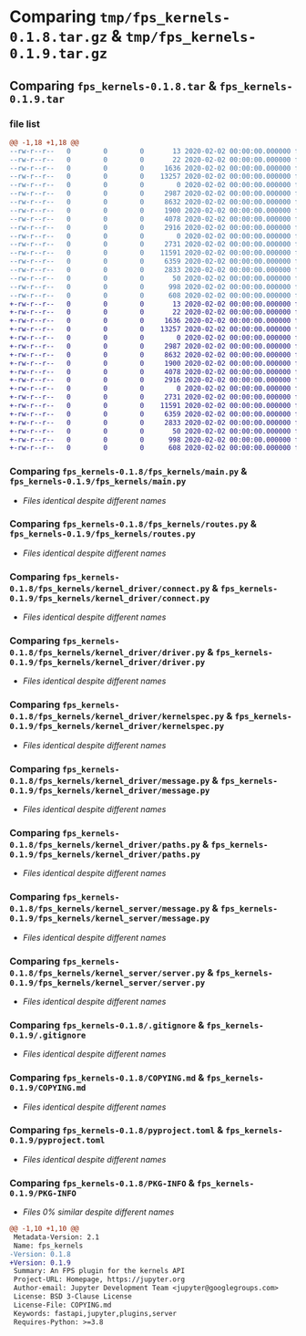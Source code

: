 # Comparing `tmp/fps_kernels-0.1.8.tar.gz` & `tmp/fps_kernels-0.1.9.tar.gz`

## Comparing `fps_kernels-0.1.8.tar` & `fps_kernels-0.1.9.tar`

### file list

```diff
@@ -1,18 +1,18 @@
--rw-r--r--   0        0        0       13 2020-02-02 00:00:00.000000 fps_kernels-0.1.8/MANIFEST.in
--rw-r--r--   0        0        0       22 2020-02-02 00:00:00.000000 fps_kernels-0.1.8/fps_kernels/__init__.py
--rw-r--r--   0        0        0     1636 2020-02-02 00:00:00.000000 fps_kernels-0.1.8/fps_kernels/main.py
--rw-r--r--   0        0        0    13257 2020-02-02 00:00:00.000000 fps_kernels-0.1.8/fps_kernels/routes.py
--rw-r--r--   0        0        0        0 2020-02-02 00:00:00.000000 fps_kernels-0.1.8/fps_kernels/kernel_driver/__init__.py
--rw-r--r--   0        0        0     2987 2020-02-02 00:00:00.000000 fps_kernels-0.1.8/fps_kernels/kernel_driver/connect.py
--rw-r--r--   0        0        0     8632 2020-02-02 00:00:00.000000 fps_kernels-0.1.8/fps_kernels/kernel_driver/driver.py
--rw-r--r--   0        0        0     1900 2020-02-02 00:00:00.000000 fps_kernels-0.1.8/fps_kernels/kernel_driver/kernelspec.py
--rw-r--r--   0        0        0     4078 2020-02-02 00:00:00.000000 fps_kernels-0.1.8/fps_kernels/kernel_driver/message.py
--rw-r--r--   0        0        0     2916 2020-02-02 00:00:00.000000 fps_kernels-0.1.8/fps_kernels/kernel_driver/paths.py
--rw-r--r--   0        0        0        0 2020-02-02 00:00:00.000000 fps_kernels-0.1.8/fps_kernels/kernel_server/__init__.py
--rw-r--r--   0        0        0     2731 2020-02-02 00:00:00.000000 fps_kernels-0.1.8/fps_kernels/kernel_server/message.py
--rw-r--r--   0        0        0    11591 2020-02-02 00:00:00.000000 fps_kernels-0.1.8/fps_kernels/kernel_server/server.py
--rw-r--r--   0        0        0     6359 2020-02-02 00:00:00.000000 fps_kernels-0.1.8/.gitignore
--rw-r--r--   0        0        0     2833 2020-02-02 00:00:00.000000 fps_kernels-0.1.8/COPYING.md
--rw-r--r--   0        0        0       50 2020-02-02 00:00:00.000000 fps_kernels-0.1.8/README.md
--rw-r--r--   0        0        0      998 2020-02-02 00:00:00.000000 fps_kernels-0.1.8/pyproject.toml
--rw-r--r--   0        0        0      608 2020-02-02 00:00:00.000000 fps_kernels-0.1.8/PKG-INFO
+-rw-r--r--   0        0        0       13 2020-02-02 00:00:00.000000 fps_kernels-0.1.9/MANIFEST.in
+-rw-r--r--   0        0        0       22 2020-02-02 00:00:00.000000 fps_kernels-0.1.9/fps_kernels/__init__.py
+-rw-r--r--   0        0        0     1636 2020-02-02 00:00:00.000000 fps_kernels-0.1.9/fps_kernels/main.py
+-rw-r--r--   0        0        0    13257 2020-02-02 00:00:00.000000 fps_kernels-0.1.9/fps_kernels/routes.py
+-rw-r--r--   0        0        0        0 2020-02-02 00:00:00.000000 fps_kernels-0.1.9/fps_kernels/kernel_driver/__init__.py
+-rw-r--r--   0        0        0     2987 2020-02-02 00:00:00.000000 fps_kernels-0.1.9/fps_kernels/kernel_driver/connect.py
+-rw-r--r--   0        0        0     8632 2020-02-02 00:00:00.000000 fps_kernels-0.1.9/fps_kernels/kernel_driver/driver.py
+-rw-r--r--   0        0        0     1900 2020-02-02 00:00:00.000000 fps_kernels-0.1.9/fps_kernels/kernel_driver/kernelspec.py
+-rw-r--r--   0        0        0     4078 2020-02-02 00:00:00.000000 fps_kernels-0.1.9/fps_kernels/kernel_driver/message.py
+-rw-r--r--   0        0        0     2916 2020-02-02 00:00:00.000000 fps_kernels-0.1.9/fps_kernels/kernel_driver/paths.py
+-rw-r--r--   0        0        0        0 2020-02-02 00:00:00.000000 fps_kernels-0.1.9/fps_kernels/kernel_server/__init__.py
+-rw-r--r--   0        0        0     2731 2020-02-02 00:00:00.000000 fps_kernels-0.1.9/fps_kernels/kernel_server/message.py
+-rw-r--r--   0        0        0    11591 2020-02-02 00:00:00.000000 fps_kernels-0.1.9/fps_kernels/kernel_server/server.py
+-rw-r--r--   0        0        0     6359 2020-02-02 00:00:00.000000 fps_kernels-0.1.9/.gitignore
+-rw-r--r--   0        0        0     2833 2020-02-02 00:00:00.000000 fps_kernels-0.1.9/COPYING.md
+-rw-r--r--   0        0        0       50 2020-02-02 00:00:00.000000 fps_kernels-0.1.9/README.md
+-rw-r--r--   0        0        0      998 2020-02-02 00:00:00.000000 fps_kernels-0.1.9/pyproject.toml
+-rw-r--r--   0        0        0      608 2020-02-02 00:00:00.000000 fps_kernels-0.1.9/PKG-INFO
```

### Comparing `fps_kernels-0.1.8/fps_kernels/main.py` & `fps_kernels-0.1.9/fps_kernels/main.py`

 * *Files identical despite different names*

### Comparing `fps_kernels-0.1.8/fps_kernels/routes.py` & `fps_kernels-0.1.9/fps_kernels/routes.py`

 * *Files identical despite different names*

### Comparing `fps_kernels-0.1.8/fps_kernels/kernel_driver/connect.py` & `fps_kernels-0.1.9/fps_kernels/kernel_driver/connect.py`

 * *Files identical despite different names*

### Comparing `fps_kernels-0.1.8/fps_kernels/kernel_driver/driver.py` & `fps_kernels-0.1.9/fps_kernels/kernel_driver/driver.py`

 * *Files identical despite different names*

### Comparing `fps_kernels-0.1.8/fps_kernels/kernel_driver/kernelspec.py` & `fps_kernels-0.1.9/fps_kernels/kernel_driver/kernelspec.py`

 * *Files identical despite different names*

### Comparing `fps_kernels-0.1.8/fps_kernels/kernel_driver/message.py` & `fps_kernels-0.1.9/fps_kernels/kernel_driver/message.py`

 * *Files identical despite different names*

### Comparing `fps_kernels-0.1.8/fps_kernels/kernel_driver/paths.py` & `fps_kernels-0.1.9/fps_kernels/kernel_driver/paths.py`

 * *Files identical despite different names*

### Comparing `fps_kernels-0.1.8/fps_kernels/kernel_server/message.py` & `fps_kernels-0.1.9/fps_kernels/kernel_server/message.py`

 * *Files identical despite different names*

### Comparing `fps_kernels-0.1.8/fps_kernels/kernel_server/server.py` & `fps_kernels-0.1.9/fps_kernels/kernel_server/server.py`

 * *Files identical despite different names*

### Comparing `fps_kernels-0.1.8/.gitignore` & `fps_kernels-0.1.9/.gitignore`

 * *Files identical despite different names*

### Comparing `fps_kernels-0.1.8/COPYING.md` & `fps_kernels-0.1.9/COPYING.md`

 * *Files identical despite different names*

### Comparing `fps_kernels-0.1.8/pyproject.toml` & `fps_kernels-0.1.9/pyproject.toml`

 * *Files identical despite different names*

### Comparing `fps_kernels-0.1.8/PKG-INFO` & `fps_kernels-0.1.9/PKG-INFO`

 * *Files 0% similar despite different names*

```diff
@@ -1,10 +1,10 @@
 Metadata-Version: 2.1
 Name: fps_kernels
-Version: 0.1.8
+Version: 0.1.9
 Summary: An FPS plugin for the kernels API
 Project-URL: Homepage, https://jupyter.org
 Author-email: Jupyter Development Team <jupyter@googlegroups.com>
 License: BSD 3-Clause License
 License-File: COPYING.md
 Keywords: fastapi,jupyter,plugins,server
 Requires-Python: >=3.8
```

